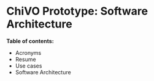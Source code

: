 ChiVO Prototype: Software Architecture
===============

**Table of contents:**
- Acronyms
- Resume
- Use cases
- Software Architecture
